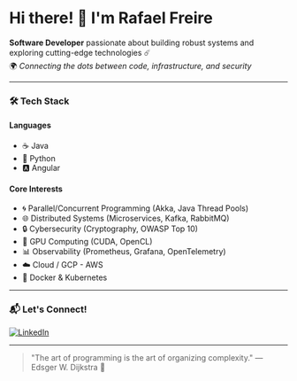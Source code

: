# Hi there! 👋 I'm Rafael Freire

**Software Developer** passionate about building robust systems and exploring cutting-edge technologies ☄️  
🌍 *Connecting the dots between code, infrastructure, and security*

---

### 🛠️ Tech Stack

#### Languages
- ☕ Java 
- 🐍 Python
- 🅰️ Angular

#### Core Interests
- 🌀 Parallel/Concurrent Programming (Akka, Java Thread Pools)
- 🌐 Distributed Systems (Microservices, Kafka, RabbitMQ)
- 🔒 Cybersecurity (Cryptography, OWASP Top 10)
- 🚀 GPU Computing (CUDA, OpenCL)
- 📊 Observability (Prometheus, Grafana, OpenTelemetry)
- ☁️ Cloud / GCP - AWS
- 🐳 Docker & Kubernetes

---

### 📬 Let's Connect!

[![LinkedIn](https://img.shields.io/badge/-LinkedIn-0077B5?style=flat&logo=linkedin)](https://linkedin.com/in/rafaelcfreire)

---

> "The art of programming is the art of organizing complexity." ― Edsger W. Dijkstra 🧠
